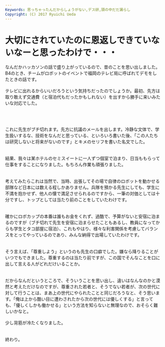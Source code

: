 ```yaml
---
Keywords: 思っちゃったんだからしょうがない,デス研,頭の中だだ漏らし
Copyright: (C) 2017 Ryuichi Ueda
---
```


# 大切にされていたのに恩返しできていないなーと思ったわけで・・・
なんだかハッカソンの話で盛り上がっているので、昔のことを思い出しました。B4のとき、チームがロボットのイベントで福岡のテレビ局に呼ばれてデモをしたときの話です。<br />
<br />
テレビに出れるからいいだろうという気持ちだったのでしょうか。最初、先方は取り敢えず交通費（と宿泊代もだったかもしれない）を出すから勝手に来いみたいな対応でした。<br />
<br />
<!--more--><br />
<br />
これに先生がブチ切れます。先方に抗議のメールを出します。冷静な文体で、学生扱いするな、技術をなんだと思っている、といろいろ書いた後、「この人たちは研究しないと将来がないのです」とキメのセリフを書いた名文でした。<br />
<br />
<br />
結果、我々は某ホテルのセミスイートに一人ずつ個室で泊まり、日当ももらって仕事をすることになりました。もちろん作業も頑張りました。<br />
<br />
<br />
考えてみたらこれは当然で、当時、出張してその場で自律のロボットを動かせる部隊など日本には数える程しかありません。兵隊を預かる先生にしても、学生に不満を抱かせず、他人の懐で満足させられるのですから、一筆の対価としては十分ですし、トップとしては当たり前のことをしていたわけです。<br />
<br />
<br />
確かにロボカップの本番は誰もお金をくれず、過酷で、予算がないと安宿に泊まるのですが（ブチ切れて先生を安宿に泊まらせたこともあるし、教員になってからも学生とタコ部屋に宿泊）、これもやはり、様々な利害関係を考慮してバランスをとってやっているのであり、みんな納得で出場していたわけです。<br />
<br />
<br />
そう言えば、「尊重しよう」というのも先生の口癖でした。嫌なら降りることがいつでもできました。尊重するのは当たり前ですが、この国でそんなことを口に出して言える人がどれだけいることか。<br />
<br />
<br />
だからなんだというところで、そういうことを思い出し、違いはなんなのかと漠然と考えただけなのですが、尊重された若者と、そうでない若者が、次の世代に対して行うことは、まあ上の世代にやられたことと同じだろうなと、そう思います。「俺は上から酷い目に遭わされたから次の世代には優しくする」と言っても、「優しくしかも働かせる」という方法を知らないと無理なので、おそらく難しいかなと。<br />
<br />
少し背筋が冷たくなりました。<br />
<br />
<br />
終わり。
